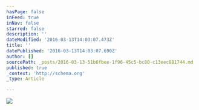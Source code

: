 ```yaml
---
hasPage: false
inFeed: true
inNav: false
starred: false
description: ''
dateModified: '2016-03-13T14:03:07.473Z'
title: ''
datePublished: '2016-03-13T14:03:07.690Z'
author: []
sourcePath: _posts/2016-03-13-51b6fbee-1f96-45c5-bc80-c13eec881744.md
published: true
_context: 'http://schema.org'
_type: Article

---
```

![](https://the-grid-user-content.s3-us-west-2.amazonaws.com/7f9a507f-fed7-4fa8-bf02-8f577095f703.jpg)